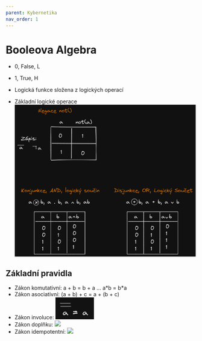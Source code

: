 ```yaml
---
parent: Kybernetika
nav_order: 1
---
```

# Booleova Algebra
- 0, False, L
- 1, True, H

- Logická funkce složena z logických operací
- Základní logické operace
![](../Photos/zakladni_logicke_operace.png)
## Základní pravidla
- Zákon komutativní: a + b = b + a ... a\*b = b\*a
- Zákon asociativní: (a + b) + c = a + (b + c)
- Zákon involuce: 
![](../Photos/involuce.png)
- Zákon doplňku: 
![](doplnek.png)
- Zákon idempotentní: 
![](idempotentni.png)